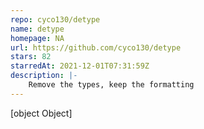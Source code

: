 ```yaml
---
repo: cyco130/detype
name: detype
homepage: NA
url: https://github.com/cyco130/detype
stars: 82
starredAt: 2021-12-01T07:31:59Z
description: |-
    Remove the types, keep the formatting
---
```


[object Object]
